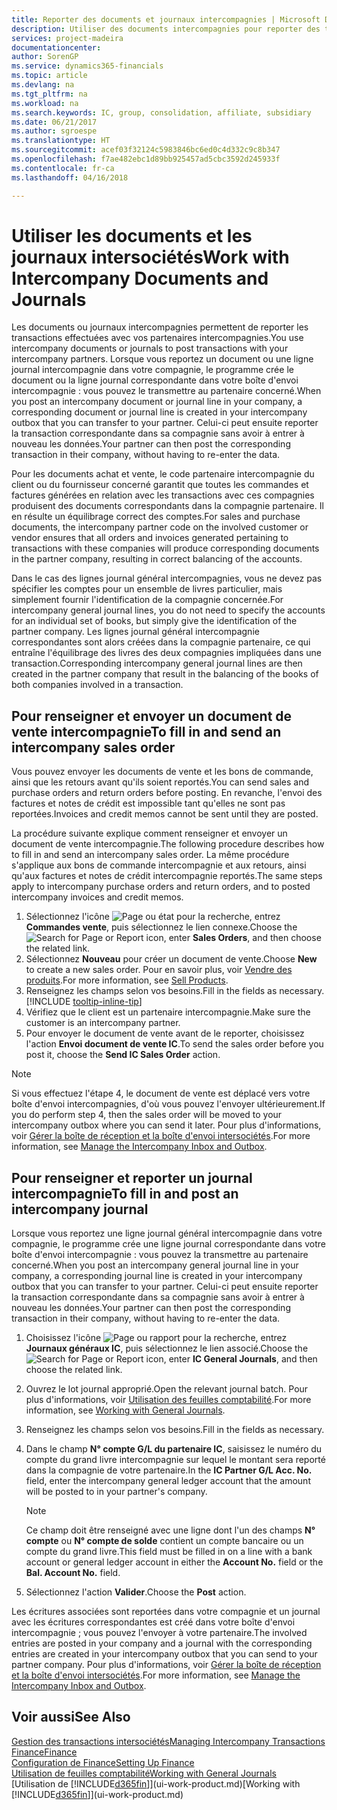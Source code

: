 ```yaml
---
title: Reporter des documents et journaux intercompagnies | Microsoft Docs
description: Utiliser des documents intercompagnies pour reporter des transactions avec vos partenaires intercompagnies.
services: project-madeira
documentationcenter: 
author: SorenGP
ms.service: dynamics365-financials
ms.topic: article
ms.devlang: na
ms.tgt_pltfrm: na
ms.workload: na
ms.search.keywords: IC, group, consolidation, affiliate, subsidiary
ms.date: 06/21/2017
ms.author: sgroespe
ms.translationtype: HT
ms.sourcegitcommit: acef03f32124c5983846bc6ed0c4d332c9c8b347
ms.openlocfilehash: f7ae482ebc1d89bb925457ad5cbc3592d245933f
ms.contentlocale: fr-ca
ms.lasthandoff: 04/16/2018

---
```

# <a name="work-with-intercompany-documents-and-journals"></a><span data-ttu-id="2bbf7-103">Utiliser les documents et les journaux intersociétés</span><span class="sxs-lookup"><span data-stu-id="2bbf7-103">Work with Intercompany Documents and Journals</span></span>
<span data-ttu-id="2bbf7-104">Les documents ou journaux intercompagnies permettent de reporter les transactions effectuées avec vos partenaires intercompagnies.</span><span class="sxs-lookup"><span data-stu-id="2bbf7-104">You use intercompany documents or journals to post transactions with your intercompany partners.</span></span> <span data-ttu-id="2bbf7-105">Lorsque vous reportez un document ou une ligne journal intercompagnie dans votre compagnie, le programme crée le document ou la ligne journal correspondante dans votre boîte d'envoi intercompagnie : vous pouvez le transmettre au partenaire concerné.</span><span class="sxs-lookup"><span data-stu-id="2bbf7-105">When you post an intercompany document or journal line in your company, a corresponding document or journal line is created in your intercompany outbox that you can transfer to your partner.</span></span> <span data-ttu-id="2bbf7-106">Celui-ci peut ensuite reporter la transaction correspondante dans sa compagnie sans avoir à entrer à nouveau les données.</span><span class="sxs-lookup"><span data-stu-id="2bbf7-106">Your partner can then post the corresponding transaction in their company, without having to re-enter the data.</span></span>

<span data-ttu-id="2bbf7-107">Pour les documents achat et vente, le code partenaire intercompagnie du client ou du fournisseur concerné garantit que toutes les commandes et factures générées en relation avec les transactions avec ces compagnies produisent des documents correspondants dans la compagnie partenaire. Il en résulte un équilibrage correct des comptes.</span><span class="sxs-lookup"><span data-stu-id="2bbf7-107">For sales and purchase documents, the intercompany partner code on the involved customer or vendor ensures that all orders and invoices generated pertaining to transactions with these companies will produce corresponding documents in the partner company, resulting in correct balancing of the accounts.</span></span>

<span data-ttu-id="2bbf7-108">Dans le cas des lignes journal général intercompagnies, vous ne devez pas spécifier les comptes pour un ensemble de livres particulier, mais simplement fournir l'identification de la compagnie concernée.</span><span class="sxs-lookup"><span data-stu-id="2bbf7-108">For intercompany general journal lines, you do not need to specify the accounts for an individual set of books, but simply give the identification of the partner company.</span></span> <span data-ttu-id="2bbf7-109">Les lignes journal général intercompagnie correspondantes sont alors créées dans la compagnie partenaire, ce qui entraîne l'équilibrage des livres des deux compagnies impliquées dans une transaction.</span><span class="sxs-lookup"><span data-stu-id="2bbf7-109">Corresponding intercompany general journal lines are then created in the partner company that result in the balancing of the books of both companies involved in a transaction.</span></span>

## <a name="to-fill-in-and-send-an-intercompany-sales-order"></a><span data-ttu-id="2bbf7-110">Pour renseigner et envoyer un document de vente intercompagnie</span><span class="sxs-lookup"><span data-stu-id="2bbf7-110">To fill in and send an intercompany sales order</span></span>
<span data-ttu-id="2bbf7-111">Vous pouvez envoyer les documents de vente et les bons de commande, ainsi que les retours avant qu'ils soient reportés.</span><span class="sxs-lookup"><span data-stu-id="2bbf7-111">You can send sales and purchase orders and return orders before posting.</span></span> <span data-ttu-id="2bbf7-112">En revanche, l'envoi des factures et notes de crédit est impossible tant qu'elles ne sont pas reportées.</span><span class="sxs-lookup"><span data-stu-id="2bbf7-112">Invoices and credit memos cannot be sent until they are posted.</span></span>

<span data-ttu-id="2bbf7-113">La procédure suivante explique comment renseigner et envoyer un document de vente intercompagnie.</span><span class="sxs-lookup"><span data-stu-id="2bbf7-113">The following procedure describes how to fill in and send an intercompany sales order.</span></span> <span data-ttu-id="2bbf7-114">La même procédure s'applique aux bons de commande intercompagnie et aux retours, ainsi qu'aux factures et notes de crédit intercompagnie reportés.</span><span class="sxs-lookup"><span data-stu-id="2bbf7-114">The same steps apply to intercompany purchase orders and return orders, and to posted intercompany invoices and credit memos.</span></span>  

1. <span data-ttu-id="2bbf7-115">Sélectionnez l'icône ![Page ou état pour la recherche](media/ui-search/search_small.png "Page ou état pour la recherche"), entrez **Commandes vente**, puis sélectionnez le lien connexe.</span><span class="sxs-lookup"><span data-stu-id="2bbf7-115">Choose the ![Search for Page or Report](media/ui-search/search_small.png "Search for Page or Report icon") icon, enter **Sales Orders**, and then choose the related link.</span></span>  
2. <span data-ttu-id="2bbf7-116">Sélectionnez **Nouveau** pour créer un document de vente.</span><span class="sxs-lookup"><span data-stu-id="2bbf7-116">Choose **New** to create a new sales order.</span></span> <span data-ttu-id="2bbf7-117">Pour en savoir plus, voir [Vendre des produits](sales-how-sell-products.md).</span><span class="sxs-lookup"><span data-stu-id="2bbf7-117">For more information, see [Sell Products](sales-how-sell-products.md).</span></span>  
3. <span data-ttu-id="2bbf7-118">Renseignez les champs selon vos besoins.</span><span class="sxs-lookup"><span data-stu-id="2bbf7-118">Fill in the fields as necessary.</span></span> [!INCLUDE [tooltip-inline-tip](includes/tooltip-inline-tip_md.md)]
4. <span data-ttu-id="2bbf7-119">Vérifiez que le client est un partenaire intercompagnie.</span><span class="sxs-lookup"><span data-stu-id="2bbf7-119">Make sure the customer is an intercompany partner.</span></span>
5. <span data-ttu-id="2bbf7-120">Pour envoyer le document de vente avant de le reporter, choisissez l'action **Envoi document de vente IC**.</span><span class="sxs-lookup"><span data-stu-id="2bbf7-120">To send the sales order before you post it, choose the **Send IC Sales Order** action.</span></span>

> [!NOTE]
> <span data-ttu-id="2bbf7-121">Si vous effectuez l'étape 4, le document de vente est déplacé vers votre boîte d'envoi intercompagnies, d'où vous pouvez l'envoyer ultérieurement.</span><span class="sxs-lookup"><span data-stu-id="2bbf7-121">If you do perform step 4, then the sales order will be moved to your intercompany outbox where you can send it later.</span></span> <span data-ttu-id="2bbf7-122">Pour plus d'informations, voir [Gérer la boîte de réception et la boîte d'envoi intersociétés](intercompany-how-manage-intercompany-inbox.md).</span><span class="sxs-lookup"><span data-stu-id="2bbf7-122">For more information, see [Manage the Intercompany Inbox and Outbox](intercompany-how-manage-intercompany-inbox.md).</span></span>

## <a name="to-fill-in-and-post-an-intercompany-journal"></a><span data-ttu-id="2bbf7-123">Pour renseigner et reporter un journal intercompagnie</span><span class="sxs-lookup"><span data-stu-id="2bbf7-123">To fill in and post an intercompany journal</span></span>
<span data-ttu-id="2bbf7-124">Lorsque vous reportez une ligne journal général intercompagnie dans votre compagnie, le programme crée une ligne journal correspondante dans votre boîte d'envoi intercompagnie : vous pouvez la transmettre au partenaire concerné.</span><span class="sxs-lookup"><span data-stu-id="2bbf7-124">When you post an intercompany general journal line in your company, a corresponding journal line is created in your intercompany outbox that you can transfer to your partner.</span></span> <span data-ttu-id="2bbf7-125">Celui-ci peut ensuite reporter la transaction correspondante dans sa compagnie sans avoir à entrer à nouveau les données.</span><span class="sxs-lookup"><span data-stu-id="2bbf7-125">Your partner can then post the corresponding transaction in their company, without having to re-enter the data.</span></span>

1. <span data-ttu-id="2bbf7-126">Choisissez l'icône ![Page ou rapport pour la recherche](media/ui-search/search_small.png "icône Page ou rapport pour la recherche"), entrez **Journaux généraux IC**, puis sélectionnez le lien associé.</span><span class="sxs-lookup"><span data-stu-id="2bbf7-126">Choose the ![Search for Page or Report](media/ui-search/search_small.png "Search for Page or Report icon") icon, enter **IC General Journals**, and then choose the related link.</span></span>  
2. <span data-ttu-id="2bbf7-127">Ouvrez le lot journal approprié.</span><span class="sxs-lookup"><span data-stu-id="2bbf7-127">Open the relevant journal batch.</span></span> <span data-ttu-id="2bbf7-128">Pour plus d'informations, voir [Utilisation des feuilles comptabilité](ui-work-general-journals.md).</span><span class="sxs-lookup"><span data-stu-id="2bbf7-128">For more information, see [Working with General Journals](ui-work-general-journals.md).</span></span>
3. <span data-ttu-id="2bbf7-129">Renseignez les champs selon vos besoins.</span><span class="sxs-lookup"><span data-stu-id="2bbf7-129">Fill in the fields as necessary.</span></span>
4. <span data-ttu-id="2bbf7-130">Dans le champ **N° compte G/L du partenaire IC**, saisissez le numéro du compte du grand livre intercompagnie sur lequel le montant sera reporté dans la compagnie de votre partenaire.</span><span class="sxs-lookup"><span data-stu-id="2bbf7-130">In the **IC Partner G/L Acc. No.** field, enter the intercompany general ledger account that the amount will be posted to in your partner's company.</span></span>

    > [!NOTE]
    > <span data-ttu-id="2bbf7-131">Ce champ doit être renseigné avec une ligne dont l'un des champs **N° compte** ou  **N° compte de solde** contient un compte bancaire ou un compte du grand livre.</span><span class="sxs-lookup"><span data-stu-id="2bbf7-131">This field must be filled in on a line with a bank account or general ledger account in either the **Account No.** field or the **Bal. Account No.** field.</span></span>  
5. <span data-ttu-id="2bbf7-132">Sélectionnez l'action **Valider**.</span><span class="sxs-lookup"><span data-stu-id="2bbf7-132">Choose the **Post** action.</span></span>

<span data-ttu-id="2bbf7-133">Les écritures associées sont reportées dans votre compagnie et un journal avec les écritures correspondantes est créé dans votre boîte d'envoi intercompagnie ; vous pouvez l'envoyer à votre partenaire.</span><span class="sxs-lookup"><span data-stu-id="2bbf7-133">The involved entries are posted in your company and a journal with the corresponding entries are created in your intercompany outbox that you can send to your partner company.</span></span> <span data-ttu-id="2bbf7-134">Pour plus d'informations, voir [Gérer la boîte de réception et la boîte d'envoi intersociétés](intercompany-how-manage-intercompany-inbox.md).</span><span class="sxs-lookup"><span data-stu-id="2bbf7-134">For more information, see [Manage the Intercompany Inbox and Outbox](intercompany-how-manage-intercompany-inbox.md).</span></span> 

## <a name="see-also"></a><span data-ttu-id="2bbf7-135">Voir aussi</span><span class="sxs-lookup"><span data-stu-id="2bbf7-135">See Also</span></span>
[<span data-ttu-id="2bbf7-136">Gestion des transactions intersociétés</span><span class="sxs-lookup"><span data-stu-id="2bbf7-136">Managing Intercompany Transactions</span></span>](intercompany-manage.md)  
[<span data-ttu-id="2bbf7-137">Finance</span><span class="sxs-lookup"><span data-stu-id="2bbf7-137">Finance</span></span>](finance.md)  
[<span data-ttu-id="2bbf7-138">Configuration de Finance</span><span class="sxs-lookup"><span data-stu-id="2bbf7-138">Setting Up Finance</span></span>](finance-setup-finance.md)  
[<span data-ttu-id="2bbf7-139">Utilisation de feuilles comptabilité</span><span class="sxs-lookup"><span data-stu-id="2bbf7-139">Working with General Journals</span></span>](ui-work-general-journals.md)  
<span data-ttu-id="2bbf7-140">[Utilisation de [!INCLUDE[d365fin](includes/d365fin_md.md)]](ui-work-product.md)</span><span class="sxs-lookup"><span data-stu-id="2bbf7-140">[Working with [!INCLUDE[d365fin](includes/d365fin_md.md)]](ui-work-product.md)</span></span>

